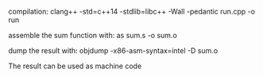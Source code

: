 compilation:
  clang++ -std=c++14 -stdlib=libc++ -Wall -pedantic run.cpp -o run

assemble the sum function with:
  as sum.s -o sum.o

dump the result with:
  objdump -x86-asm-syntax=intel -D sum.o

The result can be used as machine code
